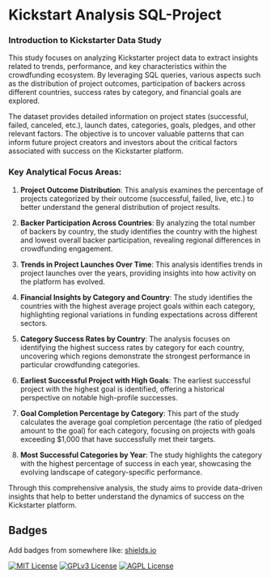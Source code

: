# Kickstart Analysis SQL-Project 

### Introduction to Kickstarter Data Study

This study focuses on analyzing Kickstarter project data to extract insights related to trends, performance, and key characteristics within the crowdfunding ecosystem. By leveraging SQL queries, various aspects such as the distribution of project outcomes, participation of backers across different countries, success rates by category, and financial goals are explored.

The dataset provides detailed information on project states (successful, failed, canceled, etc.), launch dates, categories, goals, pledges, and other relevant factors. The objective is to uncover valuable patterns that can inform future project creators and investors about the critical factors associated with success on the Kickstarter platform.

### Key Analytical Focus Areas:
1. **Project Outcome Distribution**: This analysis examines the percentage of projects categorized by their outcome (successful, failed, live, etc.) to better understand the general distribution of project results.

2. **Backer Participation Across Countries**: By analyzing the total number of backers by country, the study identifies the country with the highest and lowest overall backer participation, revealing regional differences in crowdfunding engagement.

3. **Trends in Project Launches Over Time**: This analysis identifies trends in project launches over the years, providing insights into how activity on the platform has evolved.

4. **Financial Insights by Category and Country**: The study identifies the countries with the highest average project goals within each category, highlighting regional variations in funding expectations across different sectors.

5. **Category Success Rates by Country**: The analysis focuses on identifying the highest success rates by category for each country, uncovering which regions demonstrate the strongest performance in particular crowdfunding categories.

6. **Earliest Successful Project with High Goals**: The earliest successful project with the highest goal is identified, offering a historical perspective on notable high-profile successes.

7. **Goal Completion Percentage by Category**: This part of the study calculates the average goal completion percentage (the ratio of pledged amount to the goal) for each category, focusing on projects with goals exceeding $1,000 that have successfully met their targets.

8. **Most Successful Categories by Year**: The study highlights the category with the highest percentage of success in each year, showcasing the evolving landscape of category-specific performance.

Through this comprehensive analysis, the study aims to provide data-driven insights that help to better understand the dynamics of success on the Kickstarter platform.
## Badges

Add badges from somewhere like: [shields.io](https://shields.io/)

[![MIT License](https://img.shields.io/badge/License-MIT-green.svg)](https://choosealicense.com/licenses/mit/)
[![GPLv3 License](https://img.shields.io/badge/License-GPL%20v3-yellow.svg)](https://opensource.org/licenses/)
[![AGPL License](https://img.shields.io/badge/license-AGPL-blue.svg)](http://www.gnu.org/licenses/agpl-3.0)
